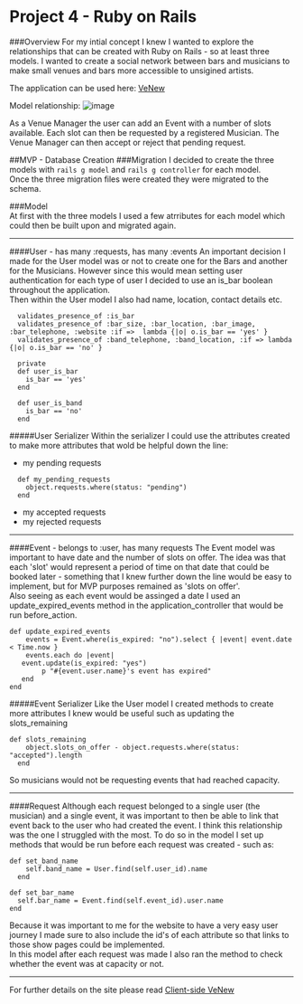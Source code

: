 # Project 4 - Ruby on Rails

###Overview
For my intial concept I knew I wanted to explore the relationships that can be created with Ruby on Rails - so at least three models. I wanted to create a social network between bars and musicians to make small venues and bars more accessible to unsigined artists.
  
The application can be used here: [VeNew](https://client-thingy.herokuapp.com/)

Model relationship:
![image](http://imgur.com/a/ko6Fu.png)  


As a Venue Manager the user can add an Event with a number of slots available. Each slot can then be requested by a registered Musician. The Venue Manager can then accept or reject that pending request.  

##MVP - Database Creation
###Migration
I decided to create the three models with 
```rails g model``` and ```rails g controller``` for each model.  
Once the three migration files were created they were migrated to the schema.  

###Model  
At first with the three models I used a few atrributes for each model which could then be built upon and migrated again. 

*** 
####User - has many :requests, has many :events
An important decision I made for the User model was or not to create one for the Bars and another for the Musicians. However since this would mean setting user authentication for each type of user I decided to use an is_bar boolean throughout the application.  
Then within the User model I also had name, location, contact details etc.  
 
```
  validates_presence_of :is_bar
  validates_presence_of :bar_size, :bar_location, :bar_image, :bar_telephone, :website :if =>  lambda {|o| o.is_bar == 'yes' }
  validates_presence_of :band_telephone, :band_location, :if => lambda {|o| o.is_bar == 'no' }

  private
  def user_is_bar
    is_bar == 'yes'
  end

  def user_is_band
    is_bar == 'no'
  end
```  


#####User Serializer
Within the serializer I could use the attributes created to make more attributes that wold be helpful down the line:  
  
* my pending requests  

```
  def my_pending_requests
    object.requests.where(status: "pending")
  end
```  
 
* my accepted requests
* my rejected requests


***
####Event - belongs to :user, has many requests
The Event model was important to have date and the number of slots on offer. The idea was that each 'slot' would represent a period of time on that date that could be booked later - something that I knew further down the line would be easy to implement, but for MVP purposes remained as 'slots on offer'.  
Also seeing as each event would be assinged a date I used an update_expired_events method in the application_controller that would be run before_action.  

```
def update_expired_events
	events = Event.where(is_expired: "no").select { |event| event.date < Time.now }
	events.each do |event|
   event.update(is_expired: "yes")
   		p "#{event.user.name}'s event has expired"
   end
end
```

#####Event Serializer
Like the User model I created methods to create more attributes I knew would be useful such as updating the slots_remaining  

```
def slots_remaining
    object.slots_on_offer - object.requests.where(status: "accepted").length
  end
```  
So musicians would not be requesting events that had reached capacity.  

***
####Request
Although each request belonged to a single user (the musician) and a single event, it was important to then be able to link that event back to the user who had created the event. I think this relationship was the one I struggled with the most. To do so in the model I set up methods that would be run before each request was created - such as:   

```
def set_band_name
    self.band_name = User.find(self.user_id).name
  end
  
def set_bar_name
  self.bar_name = Event.find(self.event_id).user.name
end  
```
Because it was important to me for the website to have a very easy user journey I made sure to also include the id's of each attribute so that links to those show pages could be implemented.  
In this model after each request was made I also ran the method to check whether the event was at capacity or not. 

*** 

For further details on the site please read [Client-side VeNew](https://github.com/Steph-6/WDI_PROJECT_4_CLIENT/blob/master/README.md)



